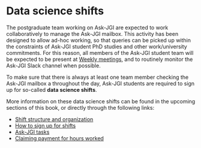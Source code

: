 # Data science shifts

The postgraduate team working on Ask-JGI are expected to work
collaboratively to manage the Ask-JGI mailbox. This activity has been
designed to allow ad-hoc working, so that queries can be picked up
within the constraints of Ask-JGI student PhD studies and other
work/university commitments. For this reason, all members of the
Ask-JGI student team will be expected to be present at [Weekly
meetings](meetings), and to routinely monitor the Ask-JGI Slack channel when possible. 

To make sure that there is always at least one team member checking
the Ask-JGI mailbox a throughout the day, Ask-JGI students are
required to sign up for so-called **data science shifts**.

More information on these data science shifts can be found in the
upcoming sections of this book, or directly through the following links:
- [Shift structure and organization](organization)
- [How to sign up for shifts](signup)
- [Ask-JGI tasks](tasks)
- [Claiming payment for hours worked](payment)

